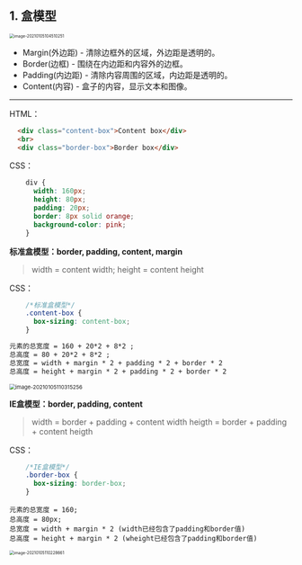 ## 1. 盒模型

<img src="https://calvin-typora-image.oss-cn-hangzhou.aliyuncs.com/img/20210605180721.png" alt="image-20210105104510251" style="zoom: 50%;" />

- Margin(外边距) - 清除边框外的区域，外边距是透明的。
- Border(边框) - 围绕在内边距和内容外的边框。
- Padding(内边距) - 清除内容周围的区域，内边距是透明的。
- Content(内容) - 盒子的内容，显示文本和图像。

---

HTML：

```html
  <div class="content-box">Content box</div>
  <br>
  <div class="border-box">Border box</div>
```

CSS：

```css
    div {
      width: 160px;
      height: 80px;
      padding: 20px;
      border: 8px solid orange;
      background-color: pink;
    }
```

**标准盒模型：border, padding, content, margin**

> width = content width;
> height = content height

CSS：

```css
    /*标准盒模型*/
    .content-box {
      box-sizing: content-box;
    }
```

```xml
元素的总宽度 = 160 + 20*2 + 8*2 ; 
总高度 = 80 + 20*2 + 8*2 ;
总宽度 = width + margin * 2 + padding * 2 + border * 2 
总高度 = height + margin * 2 + padding * 2 + border * 2 
```

<img src="https://calvin-typora-image.oss-cn-hangzhou.aliyuncs.com/img/20210605180721.png" alt="image-20210105110315256" style="zoom: 67%;" />

**IE盒模型：border, padding, content**

> width = border + padding + content width
> heigth = border + padding + content heigth

CSS：

```css
    /*IE盒模型*/
    .border-box {
      box-sizing: border-box;
    }
```

```
元素的总宽度 = 160; 
总高度 = 80px;
总宽度 = width + margin * 2 (width已经包含了padding和border值)
总高度 = height + margin * 2 (wheight已经包含了padding和border值)
```

<img src="https://calvin-typora-image.oss-cn-hangzhou.aliyuncs.com/img/20210605180721.png" alt="image-20210105110228661" style="zoom: 50%;" />